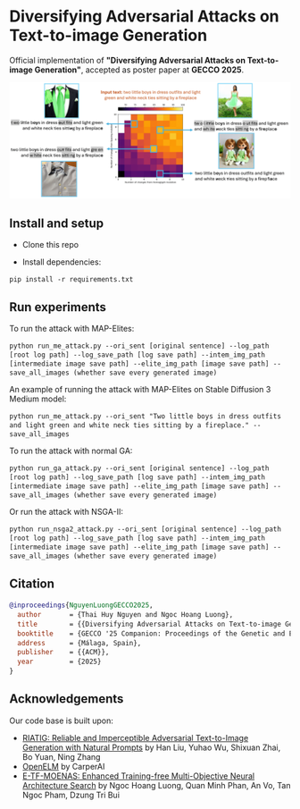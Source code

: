 # Diversifying Adversarial Attacks on Text-to-image Generation
Official implementation of **"Diversifying Adversarial Attacks on Text-to-image Generation"**, accepted as poster paper at **GECCO 2025**.

![overview](media/overview.png)

## Install and setup
- Clone this repo

- Install dependencies:
```
pip install -r requirements.txt
```

## Run experiments
To run the attack with MAP-Elites:
```
python run_me_attack.py --ori_sent [original sentence] --log_path [root log path] --log_save_path [log save path] --intem_img_path [intermediate image save path] --elite_img_path [image save path] --save_all_images (whether save every generated image)
```

An example of running the attack with MAP-Elites on Stable Diffusion 3 Medium model:
```
python run_me_attack.py --ori_sent "Two little boys in dress outfits and light green and white neck ties sitting by a fireplace." --save_all_images
```

To run the attack with normal GA:
```
python run_ga_attack.py --ori_sent [original sentence] --log_path [root log path] --log_save_path [log save path] --intem_img_path [intermediate image save path] --elite_img_path [image save path] --save_all_images (whether save every generated image)
```

Or run the attack with NSGA-II:
```
python run_nsga2_attack.py --ori_sent [original sentence] --log_path [root log path] --log_save_path [log save path] --intem_img_path [intermediate image save path] --elite_img_path [image save path] --save_all_images (whether save every generated image)
```

## Citation

```bibtex
@inproceedings{NguyenLuongGECCO2025,
  author       = {Thai Huy Nguyen and Ngoc Hoang Luong},
  title        = {{Diversifying Adversarial Attacks on Text-to-image Generation}},
  booktitle    = {GECCO '25 Companion: Proceedings of the Genetic and Evolutionary Computation Conference Companion},
  address      = {Málaga, Spain},
  publisher    = {{ACM}},
  year         = {2025}
}
```


## Acknowledgements

Our code base is built upon:
- [RIATIG: Reliable and Imperceptible Adversarial Text-to-Image Generation with Natural Prompts](https://github.com/WUSTL-CSPL/RIATIG) by Han Liu, Yuhao Wu, Shixuan Zhai, Bo Yuan, Ning Zhang
- [OpenELM](https://github.com/CarperAI/OpenELM.git) by CarperAI
- [E-TF-MOENAS: Enhanced Training-free Multi-Objective Neural Architecture Search](https://github.com/ELO-Lab/E-TF-MOENAS.git) by Ngoc Hoang Luong, Quan Minh Phan, An Vo, Tan Ngoc Pham, Dzung Tri Bui
